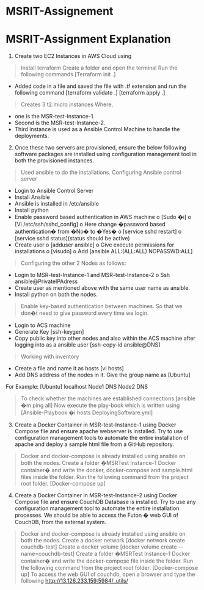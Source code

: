 # MSRIT-Assignement
# MSRIT-Assignment Explanation

1. Create two EC2 Instances in AWS Cloud using

> Install terraform
> Create a folder and open the terminal
> Run the following commands
  [Terraform init .]
* Added code in a file and saved the file with .tf extension and run the following command
[terraform validate .]
[terraform apply .]
> Creates 3 t2.micro instances
Where,
* one is the MSR-test-Instance-1.
* Second is the MSR-test-Instance-2.
* Third instance is used as a Ansible Control Machine to handle the deployments.

2. Once these two servers are provisioned, ensure the below following software packages are installed using configuration management tool in both the provisioned instances.

> Used ansible to do the installations.
> Configuring Ansible control server
* Login to Ansible Control Server
* Install Ansible
* Ansible is installed in /etc/ansible
* Install python
* Enable password based authentication in AWS machine
o [Sudo �i]
o [Vi /etc/ssh/sshd_config]
o Here change �password based authentication� from �No� to �Yes�
o [service sshd restart]
o [service sshd status](status should be active)
* Create user
o [adduser ansible]
o Give execute permissions for installations
o [visudo]
o Add [ansible ALL:(ALL:ALL) NOPASSWD:ALL]
> Configuring the other 2 Nodes as follows:
* Login to MSR-test-Instance-1 and MSR-test-Instance-2
o Ssh ansible@PrivateIPAdress
* Create user as mentioned above with the same user name as ansible.
* Install python on both the nodes. 
> Enable key-based authentication between machines. So that we don�t need to give password every time we login.
* Login to ACS machine
* Generate Key
[ssh-keygen]
* Copy public key into other nodes and also within the ACS machine after logging into as a ansible user
[ssh-copy-id ansible@DNS]
> Working with inventory
* Create a file and name it as hosts
[vi hosts]
* Add DNS address of the nodes in it. Give the group name as [Ubuntu]

For Example:
[Ubuntu]
localhost
Node1 DNS
Node2 DNS
> To check whether the machines are established connections
[ansible �m ping all]
> Now execute the play-book which is written using
[Ansible-Playbook �i hosts DeployingSoftware.yml]

3. Create a Docker Container in MSR-test-Instance-1 using Docker Compose file and ensure apache webserver is installed. Try to use configuration management tools to automate the entire installation of apache and deploy a sample html file from a GitHub repository.

> Docker and docker-compose is already installed using ansible on both the nodes.
> Create a folder �MSRTest Instance-1 Docker container� and write the docker, docker-compose and sample.html files inside the folder. Run the following command from the project root folder.
[Docker-compose up]

4. Create a Docker Container in MSR-test-Instance-2 using Docker Compose file and ensure CouchDB Database is installed. Try to use any configuration management tool to automate the entire installation processes. We should be able to access the Futon � web GUI of CouchDB, from the external system.

> Docker and docker-compose is already installed using ansible on both the nodes.
> Create a docker network
[docker network create couchdb-test]
> Create a docker volume
[docker volume create --name=couchdb-test]
> Create a folder �MSRTest Instance-1 Docker container� and write the docker-compose file inside the folder. Run the following command from the project root folder.
[Docker-compose up]
> To access the web GUI of couchdb, open a browser and type the following
http://13.126.233.159:5984/_utils/
